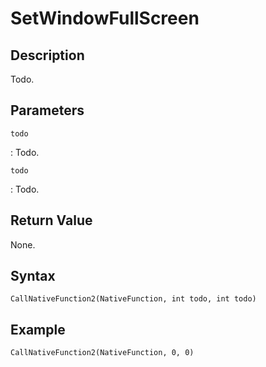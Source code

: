 # SetWindowFullScreen

## Description
Todo.

## Parameters
`todo`

:   Todo.

`todo`

:   Todo.

## Return Value
None.

## Syntax
```
CallNativeFunction2(NativeFunction, int todo, int todo)
```

## Example
```
CallNativeFunction2(NativeFunction, 0, 0)
```